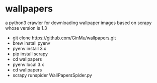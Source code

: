 # wallpapers
a python3 crawler for downloading wallpaper images based on scrapy whose version is 1.3

* git clone https://github.com/GinMu/wallpapers.git
* brew install pyenv
* pyenv install 3.x
* pip install scrapy
* cd wallpapers
* pyenv local 3.x
* cd wallpapers
* scrapy runspider WallPapersSpider.py
